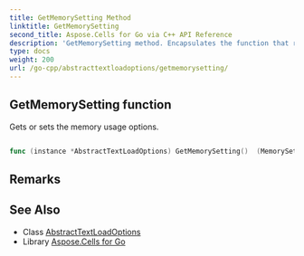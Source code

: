 ```yaml
---
title: GetMemorySetting Method 
linktitle: GetMemorySetting
second_title: Aspose.Cells for Go via C++ API Reference
description: 'GetMemorySetting method. Encapsulates the function that represents getmemorysetting in Go.'
type: docs
weight: 200
url: /go-cpp/abstracttextloadoptions/getmemorysetting/
---
```


## GetMemorySetting function

Gets or sets the memory usage options.

```go

func (instance *AbstractTextLoadOptions) GetMemorySetting()  (MemorySetting,  error) 

```

## Remarks


## See Also

* Class [AbstractTextLoadOptions](../)
* Library [Aspose.Cells for Go](../../)
